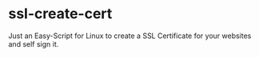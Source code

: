 # ssl-create-cert

Just an Easy-Script for Linux to create a SSL Certificate for your websites and self sign it.
